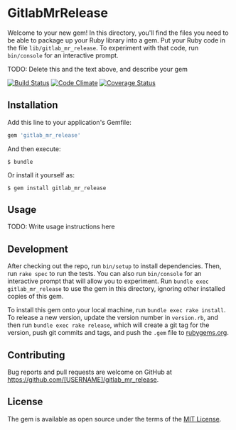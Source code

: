 # GitlabMrRelease

Welcome to your new gem! In this directory, you'll find the files you need to be able to package up your Ruby library into a gem. Put your Ruby code in the file `lib/gitlab_mr_release`. To experiment with that code, run `bin/console` for an interactive prompt.

TODO: Delete this and the text above, and describe your gem

[![Build Status](https://travis-ci.org/sue445/gitlab_mr_release.svg?branch=master)](https://travis-ci.org/sue445/gitlab_mr_release)
[![Code Climate](https://codeclimate.com/github/sue445/gitlab_mr_release/badges/gpa.svg)](https://codeclimate.com/github/sue445/gitlab_mr_release)
[![Coverage Status](https://coveralls.io/repos/sue445/gitlab_mr_release/badge.svg?branch=master&service=github)](https://coveralls.io/github/sue445/gitlab_mr_release?branch=master)

## Installation

Add this line to your application's Gemfile:

```ruby
gem 'gitlab_mr_release'
```

And then execute:

    $ bundle

Or install it yourself as:

    $ gem install gitlab_mr_release

## Usage

TODO: Write usage instructions here

## Development

After checking out the repo, run `bin/setup` to install dependencies. Then, run `rake spec` to run the tests. You can also run `bin/console` for an interactive prompt that will allow you to experiment. Run `bundle exec gitlab_mr_release` to use the gem in this directory, ignoring other installed copies of this gem.

To install this gem onto your local machine, run `bundle exec rake install`. To release a new version, update the version number in `version.rb`, and then run `bundle exec rake release`, which will create a git tag for the version, push git commits and tags, and push the `.gem` file to [rubygems.org](https://rubygems.org).

## Contributing

Bug reports and pull requests are welcome on GitHub at https://github.com/[USERNAME]/gitlab_mr_release.


## License

The gem is available as open source under the terms of the [MIT License](http://opensource.org/licenses/MIT).

